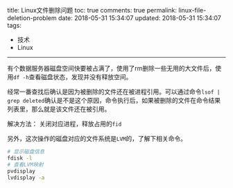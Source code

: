title: Linux文件删除问题
toc: true
comments: true
permalink: linux-file-deletion-problem
date: 2018-05-31 15:34:07
updated: 2018-05-31 15:34:07
tags:
  - 技术
  - Linux
---

有个数据服务器磁盘空间快要被占满了，使用了rm删除一些无用的大文件后，使用`df -h`查看磁盘状态，发现并没有释放空间。

经常一番查找后确认是因为被删除的文件还在被进程引用。可以通过命令`lsof | grep deleted`确认是不是这个原因，命令执行后，如果被删除的文件在命令结果列表里，那么就是该文件还在被引用。

解决方法： 关闭对应进程，释放占用的`fid`

另外，这次操作的磁盘对应的文件系统是`LVM`的，了解下相关命令。

``` bash
# 显示磁盘信息
fdisk -l
# 查看LVM映射
pvdisplay
lvdisplay -a
```